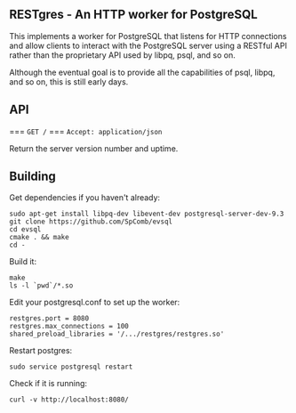 RESTgres - An HTTP worker for PostgreSQL
----------------------------------------

This implements a worker for PostgreSQL that listens for HTTP connections and allow clients to
interact with the PostgreSQL server using a RESTful API rather than the proprietary API used
by libpq, psql, and so on.

Although the eventual goal is to provide all the capabilities of psql, libpq, and so on, this is
still early days.

API
---

=== `GET /`
=== `Accept: application/json`

Return the server version number and uptime.


Building
--------

Get dependencies if you haven't already:

    sudo apt-get install libpq-dev libevent-dev postgresql-server-dev-9.3
    git clone https://github.com/SpComb/evsql
    cd evsql
    cmake . && make
    cd -

Build it:

    make
    ls -l `pwd`/*.so
    
Edit your postgresql.conf to set up the worker:

	restgres.port = 8080
	restgres.max_connections = 100
	shared_preload_libraries = '/.../restgres/restgres.so'

Restart postgres:

	sudo service postgresql restart
	
Check if it is running:

	curl -v http://localhost:8080/

